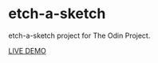 # etch-a-sketch
etch-a-sketch project for The Odin Project.

[LIVE DEMO](https://clabx.github.io/etch-a-sketch/)
